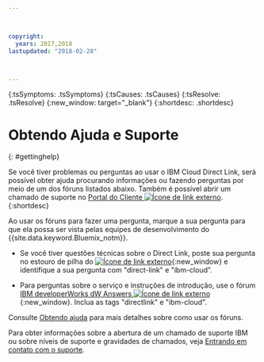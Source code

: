 ```yaml
---



copyright:
  years: 2017,2018
lastupdated: "2018-02-28"



---
```


<!-- Common attributes used in the template are defined as follows: -->
{:tsSymptoms: .tsSymptoms} 
{:tsCauses: .tsCauses} 
{:tsResolve: .tsResolve} 
{:new_window: target="_blank"}
{:shortdesc: .shortdesc}

<!-- # {{site.data.keyword.blockstorageshort}} troubleshooting
{: #ts} -->
<!-- Provide an appropriate ID above -->

<!-- IN PROGRESS - AUDIENCE BLUE, STAGING ONLY -->


<!-- This is the template for troubleshooting topics.  -->

<!-- The short description section should include the service long name and "Bluemix" for search optimization. Example short description: -->

<!-- Add a heading and content for how to get help and support. Use this template for beta and GA services:  -->
# Obtendo Ajuda e Suporte 
{: #gettinghelp}

Se você tiver problemas ou perguntas ao usar o IBM Cloud Direct Link, será possível obter ajuda procurando
informações ou fazendo perguntas por meio de um dos fóruns listados abaixo. Também é possível abrir um
chamado de suporte no [Portal do Cliente
![Ícone de link externo](../../icons/launch-glyph.svg "Ícone de link externo")](https://control.softlayer.com/).
{:shortdesc}

Ao usar os fóruns para fazer uma pergunta, marque a sua pergunta
para que ela possa ser vista pelas equipes de desenvolvimento do {{site.data.keyword.Bluemix_notm}}.
<!--Insert the appropriate Stack Overflow tag for your service for <block-storage> in URL and text below:  -->
* Se você tiver questões técnicas sobre o Direct Link, poste sua pergunta no estouro de pilha do
[
![Ícone de link externo](../../icons/launch-glyph.svg "Ícone de link externo")](https://stackoverflow.com/search?q=direct-link+ibm-cloud){:new_window} e
identifique a sua pergunta com "direct-link" e "ibm-cloud".
<!--Insert the appropriate dW Answers tag for your service for <service_keyword> in URL below:  -->
* Para perguntas sobre o serviço e instruções de introdução, use o fórum [IBM developerWorks dW Answers ![Ícone de link externo](../../icons/launch-glyph.svg "Ícone de link externo")](https://developer.ibm.com/answers/topics/directlink.html?smartspace=ibm-cloud){:new_window}. 
Inclua as tags "directlink" e "ibm-cloud".

Consulte [Obtendo ajuda](https://console.bluemix.net/docs/support/index.html#getting-help) para mais detalhes sobre como usar os fóruns.

Para obter informações sobre a abertura de um chamado de suporte IBM ou sobre níveis de suporte e gravidades de chamados, veja [Entrando em contato com o suporte](https://console.bluemix.net/docs/support/index.html#contacting-support).

